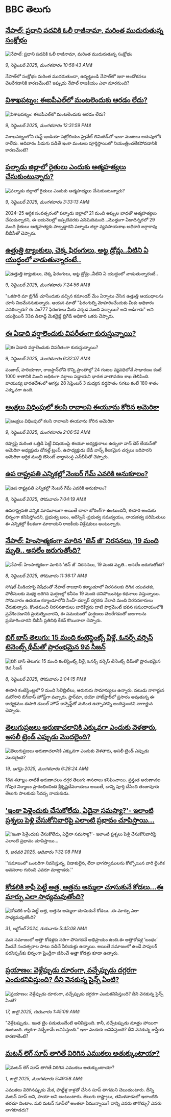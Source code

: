 # BBC తెలుగు## [నేపాల్‌: ప్రధాని పదవికి ఓలీ రాజీనామా, మరింత ముదురుతున్న సంక్షోభం ](https://www.bbc.com/telugu/articles/c98d3njyeqmo?at_medium=RSS&at_campaign=rss?at_campaign=githubrss)![నేపాల్‌: ప్రధాని పదవికి ఓలీ రాజీనామా, మరింత ముదురుతున్న సంక్షోభం ](https://ichef.bbci.co.uk/ace/standard/240/cpsprodpb/1e4b/live/13800a50-8d6f-11f0-b391-6936825093bd.jpg)_9, సెప్టెంబర్ 2025, మంగళవారం 10:58:43 AMకి_నేపాల్‌లో సంక్షోభం మరింత ముదరుతుందా, ఉన్నట్టుండి నేపాల్‌లో ఇలా ఆందోళనలు చెలరేగడానికి కారణమేంటి? ఇప్పుడు నేపాల్ రాజకీయం ఎలా మారనుంది?## [విశాఖపట్నం: ఈఐపీఎల్‌లో మంటలెందుకు ఆరడం లేదు? ](https://www.bbc.com/telugu/articles/czdj4gdy6z9o?at_medium=RSS&at_campaign=rss?at_campaign=githubrss)![విశాఖపట్నం: ఈఐపీఎల్‌లో మంటలెందుకు ఆరడం లేదు? ](https://ichef.bbci.co.uk/ace/ws/240/cpsprodpb/f074/live/12e0d560-8d75-11f0-a337-d7a51974c55f.jpg)_9, సెప్టెంబర్ 2025, మంగళవారం 12:31:59 PMకి_విశాఖపట్నంలోని ఈస్ట్ ఇండియా పెట్రోలియం ప్రైవేట్ లిమిటెడ్‌లో ఇంకా మంటలు అదుపులోకి రాలేదు. ఆదివారం పిడుగు పడితే ఇంకా మంటలు పూర్తిస్థాయిలో నియంత్రించలేకపోవడానికి కారణమేంటి?## [పల్నాడు జిల్లాలో రైతులు ఎందుకు ఆత్మహత్యలు చేసుకుంటున్నారు? ](https://www.bbc.com/telugu/articles/c89dxwk9vkyo?at_medium=RSS&at_campaign=rss?at_campaign=githubrss)![పల్నాడు జిల్లాలో రైతులు ఎందుకు ఆత్మహత్యలు చేసుకుంటున్నారు? ](https://ichef.bbci.co.uk/ace/ws/240/cpsprodpb/49d0/live/dd506760-8cc7-11f0-aff0-010617e09ce9.jpg)_9, సెప్టెంబర్ 2025, మంగళవారం 3:33:13 AMకి_2024–25 ఆర్ధిక సంవత్సరంలో పల్నాడు జిల్లాలో 21 మంది అప్పుల బాధతో ఆత్మహత్యలు చేసుకున్నారని, ఈ ఐదునెలల్లో ఇప్పటివరకు ఎనిమిదిమంది...మొత్తంగా ఏడాదిన్నరలో 29 మంది రైతులు ఆత్మహత్యకు పాల్పడ్డారని పల్నాడు జిల్లా వ్యవసాయశాఖ అధికారి జగ్గారావు బీబీసీతో చెప్పారు.## [ఉత్తుత్తి ట్యాంకులు, చెక్క ఫిరంగులు, అట్ట డ్రోన్లు..వీటిని ఏ యుద్ధంలో వాడుతున్నారంటే.. ](https://www.bbc.com/telugu/articles/cly9vqq9v6vo?at_medium=RSS&at_campaign=rss?at_campaign=githubrss)![ఉత్తుత్తి ట్యాంకులు, చెక్క ఫిరంగులు, అట్ట డ్రోన్లు..వీటిని ఏ యుద్ధంలో వాడుతున్నారంటే.. ](https://ichef.bbci.co.uk/ace/ws/240/cpsprodpb/2560/live/d2e909e0-8bb3-11f0-9cf6-cbf3e73ce2b9.jpg)_9, సెప్టెంబర్ 2025, మంగళవారం 7:24:56 AMకి_"ఒకసారి మా బ్రిగేడ్‌ చూసేందుకు వచ్చిన కమాండర్ మేం ఏర్పాటు చేసిన ఉత్తుత్తి  ఆయుధాలను చూసి నిజమేననుకున్నారు.  ఆయన మాతో "ఫిరంగుల్ని మోహరించేందుకు మీకు అధికారం ఎవరిచ్చారు? ఈ ఎం777 ఫిరంగులు మీకు ఎక్కడ నుంచి వచ్చాయి? అని అడిగారు" అని యుక్రెయిన్ 33వ డిటాచ్డ్ మెకనైజ్డ్ బ్రిగేడ్ అధికారి ఒకరు చెప్పారు.## [ఈ ఏడాది వర్షాలెందుకు విపరీతంగా కురుస్తున్నాయి?](https://www.bbc.com/telugu/articles/c5yj8g767wjo?at_medium=RSS&at_campaign=rss?at_campaign=githubrss)![ఈ ఏడాది వర్షాలెందుకు విపరీతంగా కురుస్తున్నాయి?](https://ichef.bbci.co.uk/ace/ws/240/cpsprodpb/9a03/live/d0094360-8d30-11f0-84c8-99de564f0440.jpg)_9, సెప్టెంబర్ 2025, మంగళవారం 6:32:07 AMకి_పంజాబ్, హరియాణా, రాజస్థాన్‌లోని కొన్ని ప్రాంతాల్లో  24 గంటల వ్యవధిలోనే సాధారణం కంటే 1000 శాతానికి మించి అధికంగా వర్షాలు పడ్డాయని భారత వాతావరణ శాఖ  తెలిపింది.
వాయువ్య భారతదేశంలో ఆగస్టు 28 సెప్టెంబర్ 3 మధ్యన వర్షపాతం సగటు కంటే 180 శాతం ఎక్కువగా ఉంది.## [ఆంక్షలు విధింపులో కలసి రావాలని ఈయూను కోరిన అమెరికా](https://www.bbc.com/telugu/articles/cp3v1nn35dyo?at_medium=RSS&at_campaign=rss?at_campaign=githubrss)![ఆంక్షలు విధింపులో కలసి రావాలని ఈయూను కోరిన అమెరికా](https://ichef.bbci.co.uk/ace/ws/240/cpsprodpb/8965/live/320e4df0-8d25-11f0-a33c-37b5364fc4ad.jpg)_9, సెప్టెంబర్ 2025, మంగళవారం 2:06:52 AMకి_రష్యాపై మరింత ఒత్తిడి పెట్టే విషయంపై ఈయూ అధ్యక్షురాలు ఉర్సులా వాన్ డెర్ లేయన్‌తో అమెరికా అధ్యక్షుడు డోనల్డ్ ట్రంప్, ఉపాధ్యక్షుడు జేడీ వాన్స్ కీలకమైన చర్చలు జరిపారని అమెరికా ఆర్థిక మంత్రి బెసెంట్ వార్తాసంస్థ ఎన్‌బీసీతో చెప్పారు.## [ఉప రాష్ట్రపతి ఎన్నికల్లో నెంబర్ గేమ్ ఎవరికి అనుకూలం?](https://www.bbc.com/telugu/articles/cy0vgzgp5jgo?at_medium=RSS&at_campaign=rss?at_campaign=githubrss)![ఉప రాష్ట్రపతి ఎన్నికల్లో నెంబర్ గేమ్ ఎవరికి అనుకూలం?](https://ichef.bbci.co.uk/ace/ws/240/cpsprodpb/9a8b/live/3a1735e0-8c74-11f0-b391-6936825093bd.png)_8, సెప్టెంబర్ 2025, సోమవారం 7:04:19 AMకి_ఉపరాష్ట్రపతి ఎన్నిక మామూలుగా అయితే చాలా బోరింగ్‌గా ఉంటుందనీ, ఈసారి అందుకు భిన్నంగా కనిపిస్తోందని, ప్రభుత్వ బలం, ఆరెస్సెస్-ప్రభుత్వ సమన్వయం, నాయకత్వ పరిమితులు ఈ ఎన్నికల్లో  కీలకంగా మారాయని రాజకీయ విశ్లేషకులు అంటున్నారు.## [నేపాల్: హింసాత్మకంగా మారిన 'జెన్ జీ' నిరసనలు, 19 మంది మృతి.. అసలేం జరుగుతోంది?](https://www.bbc.com/telugu/articles/c36kp6xgj3lo?at_medium=RSS&at_campaign=rss?at_campaign=githubrss)![నేపాల్: హింసాత్మకంగా మారిన 'జెన్ జీ' నిరసనలు, 19 మంది మృతి.. అసలేం జరుగుతోంది?](https://ichef.bbci.co.uk/ace/standard/240/cpsprodpb/6562/live/4965a2e0-8ccc-11f0-9cf6-cbf3e73ce2b9.jpg)_8, సెప్టెంబర్ 2025, సోమవారం 11:36:17 AMకి_సోషల్ మీడియాపై నిషేధంతో నేపాల్ రాజధాని కఠ్మాండూలో నిరసనలకు దిగిన యువతకు, పోలీసులకు మధ్య జరిగిన ఘర్షణల్లో కనీసం 19 మంది చనిపోయినట్లు కథనాలు వస్తున్నాయి. సోమవారం ఉదయం కఠ్మాండూలోని సింహ్ దర్బార్ దగ్గరకు వేలాది మంది నిరసనకారులు చేరుకున్నారు. కొంతమంది నిరసనకారులు బారికేడ్లను దాటి పార్లమెంట్ భవన సముదాయంలోకి ప్రవేశించడానికి ప్రయత్నించారని, ఈ సమయంలో ఘర్షణలు చెలరేగడంతో బలగాలను ప్రయోగించారని బీబీసీ ప్రతినిధి కేశవ్ కొయిరాలా చెప్పారు.## [బిగ్‌‌ బాస్ తెలుగు: 15 మంది కంటెస్టెంట్స్ వీళ్లే, ఓనర్స్ వర్సెస్ టెనెంట్స్ థీమ్‌తో ప్రారంభమైన 9వ సీజన్](https://www.bbc.com/telugu/articles/c8xrpx9y028o?at_medium=RSS&at_campaign=rss?at_campaign=githubrss)![బిగ్‌‌ బాస్ తెలుగు: 15 మంది కంటెస్టెంట్స్ వీళ్లే, ఓనర్స్ వర్సెస్ టెనెంట్స్ థీమ్‌తో ప్రారంభమైన 9వ సీజన్](https://ichef.bbci.co.uk/ace/ws/240/cpsprodpb/b09b/live/69a44940-8cbc-11f0-b9c2-bd45560a4d8f.jpg)_8, సెప్టెంబర్ 2025, సోమవారం 2:04:15 PMకి_ఈసారి కంటెస్టెంట్లలో 9 మంది సెలెబ్రిటీలు, ఆరుగురు సామాన్యులు ఉన్నారు. నటుడు నాగార్జున మరోసారి బిగ్‌బాస్ హోస్ట్‌గా వచ్చారు. స్టార్‌మా, జియో హాట్‌స్టార్‌లో ప్రసారం అవుతున్న ఈ కార్యక్రమం ఈసారి డబుల్ హౌస్ కాన్సెప్ట్‌తో మరింత ఉత్సాహాన్ని అందిస్తుందని నాగార్జున చెప్పారు.## [తెలుగుప్రజలు అరుణాచలానికి ఎక్కువగా ఎందుకు వెళతారు, అసలీ ట్రెండ్ ఎప్పుడు మొదలైంది? ](https://www.bbc.com/telugu/articles/c8jp32zrzxpo?at_medium=RSS&at_campaign=rss?at_campaign=githubrss)![తెలుగుప్రజలు అరుణాచలానికి ఎక్కువగా ఎందుకు వెళతారు, అసలీ ట్రెండ్ ఎప్పుడు మొదలైంది? ](https://ichef.bbci.co.uk/ace/ws/240/cpsprodpb/cf2d/live/01932bf0-7d85-11f0-98a0-956f61945264.jpg)_19, ఆగస్టు 2025, మంగళవారం 6:28:24 AMకి_18వ శతాబ్దం నాటికే అరుణాచలం దగ్గర తెలుగు శాసనాలు కనిపించాయి. ప్రస్తుత అరుణాచల గోపుర నిర్మాణం ప్రారంభించింది శ్రీకృష్ణదేవరాయలు అయితే, దాన్ని పూర్తి చేసింది తంజావూరు తెలుగు పాలకుడు సేవప్ప నాయకుడు.## ['ఇంకా పెళ్లెందుకు చేసుకోలేదు, ఏదైనా సమస్యా?'- ఇలాంటి ప్రశ్నలు పెళ్లి చేసుకోనివారిపై ఎలాంటి ప్రభావం చూపిస్తాయి... ](https://www.bbc.com/telugu/articles/cgq1w3lz7yyo?at_medium=RSS&at_campaign=rss?at_campaign=githubrss)!['ఇంకా పెళ్లెందుకు చేసుకోలేదు, ఏదైనా సమస్యా?'- ఇలాంటి ప్రశ్నలు పెళ్లి చేసుకోనివారిపై ఎలాంటి ప్రభావం చూపిస్తాయి... ](https://ichef.bbci.co.uk/ace/ws/240/cpsprodpb/f6de/live/72c94a60-cb3e-11ef-87df-d575b9a434a4.jpg)_5, జనవరి 2025, ఆదివారం 1:32:08 PMకి_''సమాజంలో ఒంటరిగా నివసిస్తున్న, విడాకులైన, లేదా భాగస్వాములను కోల్పోయిన వారి లైంగిక అవసరాల గురించి ఎవరూ మాట్లాడరు.''## [కోడలికి కాఫీ పెట్టే అత్త, అత్తను అమ్మలా చూసుకునే కోడలు...ఈ మార్పు ఎలా సాధ్యమవుతోంది?](https://www.bbc.com/telugu/articles/c1l41zl8el2o?at_medium=RSS&at_campaign=rss?at_campaign=githubrss)![కోడలికి కాఫీ పెట్టే అత్త, అత్తను అమ్మలా చూసుకునే కోడలు...ఈ మార్పు ఎలా సాధ్యమవుతోంది?](https://ichef.bbci.co.uk/ace/ws/240/cpsprodpb/2b61/live/9176a6d0-8b0e-11ef-a81b-b1eda9741da3.jpg)_31, అక్టోబర్ 2024, గురువారం 5:45:08 AMకి_మన సమాజంలో అత్తా కోడళ్లకు సరిగా పొసగదనే అభిప్రాయం ఉంది.ఈ అత్తాకోడళ్ల ‘బంధం’ మీదనే సంవత్సరాల పాటు నడిచే సీరియళ్లు ఉన్నాయి. అయితే సమాజంలో ఉండే పాపులర్ పరసెప్సన్‌కు భిన్నంగా ఫ్రెండ్లీగా జీవించే అత్తా కోడళ్లు కూడా ఉన్నారు.## [ప్రయాణం: వెళ్లేప్పుడు దూరంగా, వచ్చేప్పుడు దగ్గరగా ఎందుకనిపిస్తుంది? దీని వెనకున్న సైన్స్ ఏంటి?](https://www.bbc.com/telugu/articles/c0l4y727n1jo?at_medium=RSS&at_campaign=rss?at_campaign=githubrss)![ప్రయాణం: వెళ్లేప్పుడు దూరంగా, వచ్చేప్పుడు దగ్గరగా ఎందుకనిపిస్తుంది? దీని వెనకున్న సైన్స్ ఏంటి?](https://ichef.bbci.co.uk/ace/ws/240/cpsprodpb/054c/live/6957c010-62b0-11f0-8e78-11023c48a856.png)_17, జులై 2025, గురువారం 1:45:09 AMకి_"వెళ్లేటప్పుడు.. ఇంత టైం పడుతుందేంటి అనిపిస్తుంది. కానీ, వచ్చేటప్పుడు మాత్రం హాయిగా ఉంటుంది. త్వరగా వచ్చేశామే అనిపిస్తుంది." ఇలా ఎందుకు అనిపిస్తుంది? దీని వెనకున్న శాస్త్రీయ కారణాలేంటి?## [మటన్ లెగ్ సూప్ తాగితే విరిగిన ఎముకలు అతుక్కుంటాయా?](https://www.bbc.com/telugu/articles/c0l4g92j8kzo?at_medium=RSS&at_campaign=rss?at_campaign=githubrss)![మటన్ లెగ్ సూప్ తాగితే విరిగిన ఎముకలు అతుక్కుంటాయా?](https://ichef.bbci.co.uk/ace/ws/240/cpsprodpb/b31e/live/cce532c0-6d41-11f0-9462-bb509dc78127.jpg)_1, జులై 2025, మంగళవారం 5:49:58 AMకి_ఎముకలు విరిగినప్పుడు మేక, పొట్టేళ్ల కాళ్లతో చేసిన సూప్ తాగమని చెబుతుంటారు. దీన్ని మటన్ సూప్ అని, పాయా అని అంటుంటారు. తెలుగు రాష్ట్రాలు, తమిళనాడులో ఇలాంటిది తరచూ వింటాం. మరి మటన్ సూప్‌లో అంతలా ఏమున్నాయి? దాన్ని ఎవరు తాగొచ్చు? ఎవరు తాగకూడదు?